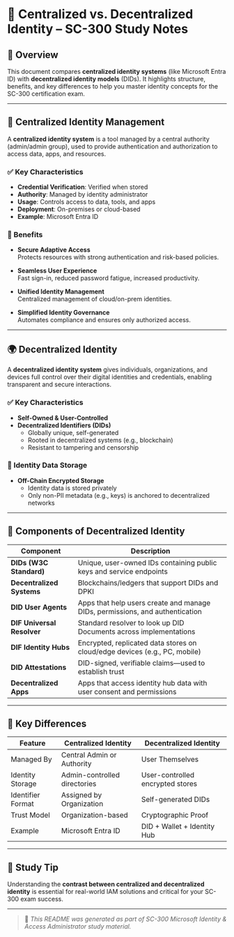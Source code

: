 # 🔐 Centralized vs. Decentralized Identity – SC-300 Study Notes

## 🧭 Overview

This document compares **centralized identity systems** (like Microsoft Entra ID) with **decentralized identity models** (DIDs). It highlights structure, benefits, and key differences to help you master identity concepts for the SC-300 certification exam.

---

## 🔐 Centralized Identity Management

A **centralized identity system** is a tool managed by a central authority (admin/admin group), used to provide authentication and authorization to access data, apps, and resources.

### ✅ Key Characteristics

- **Credential Verification**: Verified when stored
- **Authority**: Managed by identity administrator
- **Usage**: Controls access to data, tools, and apps
- **Deployment**: On-premises or cloud-based
- **Example**: Microsoft Entra ID

### 📌 Benefits

- **Secure Adaptive Access**  
  Protects resources with strong authentication and risk-based policies.

- **Seamless User Experience**  
  Fast sign-in, reduced password fatigue, increased productivity.

- **Unified Identity Management**  
  Centralized management of cloud/on-prem identities.

- **Simplified Identity Governance**  
  Automates compliance and ensures only authorized access.

---

## 🌍 Decentralized Identity

A **decentralized identity system** gives individuals, organizations, and devices full control over their digital identities and credentials, enabling transparent and secure interactions.

### ✅ Key Characteristics

- **Self-Owned & User-Controlled**
- **Decentralized Identifiers (DIDs)**
  - Globally unique, self-generated
  - Rooted in decentralized systems (e.g., blockchain)
  - Resistant to tampering and censorship

### 🔐 Identity Data Storage

- **Off-Chain Encrypted Storage**
  - Identity data is stored privately
  - Only non-PII metadata (e.g., keys) is anchored to decentralized networks

---

## 🧩 Components of Decentralized Identity

| Component               | Description |
|-------------------------|-------------|
| **DIDs (W3C Standard)** | Unique, user-owned IDs containing public keys and service endpoints |
| **Decentralized Systems** | Blockchains/ledgers that support DIDs and DPKI |
| **DID User Agents**     | Apps that help users create and manage DIDs, permissions, and authentication |
| **DIF Universal Resolver** | Standard resolver to look up DID Documents across implementations |
| **DIF Identity Hubs**   | Encrypted, replicated data stores on cloud/edge devices (e.g., PC, mobile) |
| **DID Attestations**    | DID-signed, verifiable claims—used to establish trust |
| **Decentralized Apps**  | Apps that access identity hub data with user consent and permissions |

---

## 📌 Key Differences

| Feature            | Centralized Identity         | Decentralized Identity           |
|--------------------|------------------------------|----------------------------------|
| Managed By         | Central Admin or Authority   | User Themselves                  |
| Identity Storage   | Admin-controlled directories | User-controlled encrypted stores |
| Identifier Format  | Assigned by Organization     | Self-generated DIDs              |
| Trust Model        | Organization-based           | Cryptographic Proof              |
| Example            | Microsoft Entra ID           | DID + Wallet + Identity Hub      |

---

## 🎯 Study Tip

Understanding the **contrast between centralized and decentralized identity** is essential for real-world IAM solutions and critical for your SC-300 exam success.

---

> 📘 _This README was generated as part of SC-300 Microsoft Identity & Access Administrator study material._

